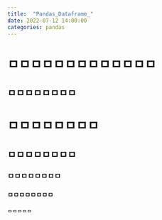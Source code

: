 ```yaml
---
title:  "Pandas_Dataframe_"
date: 2022-07-12 14:00:00
categories: pandas
---
```

ㅁㅁㅁㅁㅁㅁㅁㅁㅁㅁㅁㅁㅁ
==========
ㅁㅁㅁㅁㅁㅁㅁㅁ
----------
# ㅁㅁㅁㅁㅁㅁㅁㅁ
## ㅁㅁㅁㅁㅁㅁㅁㅁ
### ㅁㅁㅁㅁㅁㅁㅁㅁ
#### ㅁㅁㅁㅁㅁㅁㅁㅁ
```
ㅁㅁㅁㅁㅁ
```